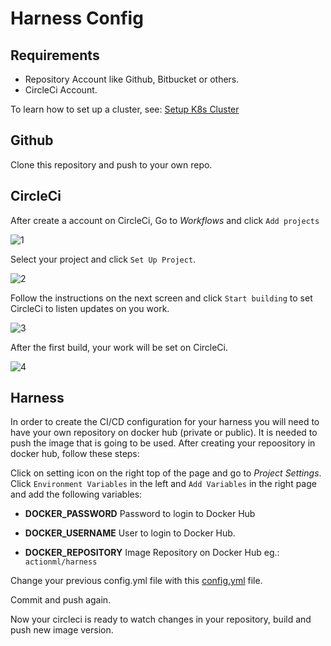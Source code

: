 # Harness Config

## Requirements
- Repository Account like Github, Bitbucket or others.
- CircleCi Account.

To learn how to set up a cluster, see:
[Setup K8s Cluster](https://github.com/actionml/k8s-harness-private/blob/feature/ss/cluster_startup.md)

## Github
Clone this repository and push to your own repo.

## CircleCi

After create a account on CircleCi,
Go to *Workflows* and click `Add projects`

![1](https://user-images.githubusercontent.com/17029741/68023953-8560aa00-fc87-11e9-9db8-a204687b9220.png)

Select your project and click `Set Up Project`.

![2](https://user-images.githubusercontent.com/17029741/68023984-96112000-fc87-11e9-8694-95dc5f047888.png)

Follow the instructions on the next screen and click `Start building` to set CircleCi to listen updates on you work.

![3](https://user-images.githubusercontent.com/17029741/68024104-eab49b00-fc87-11e9-8153-119172cd1424.png)

After the first build, your work will be set on CircleCi.

![4](https://user-images.githubusercontent.com/17029741/68024271-657db600-fc88-11e9-96d5-fedba486d60c.png)

## Harness
In order to create the CI/CD configuration for your harness you will need to have your own  repository on docker hub (private or public). It is needed to push the image that is going to be used.
After creating your repoository in docker hub, follow these steps:

Click on setting icon on the right top of the page and go to *Project Settings*.
Click `Environment Variables` in the left and `Add Variables` in the right page and add the following variables:

* **DOCKER_PASSWORD**
Password to login to Docker Hub

* **DOCKER_USERNAME**
User to login to Docker Hub.

* **DOCKER_REPOSITORY**
Image Repository on Docker Hub eg.: `actionml/harness`

Change your previous config.yml file with this [config.yml](https://github.com/actionml/harness/blob/develop/.circleci/config.yml) file.

Commit and push again.

Now your circleci is ready to watch changes in your repository, build and push new image version.